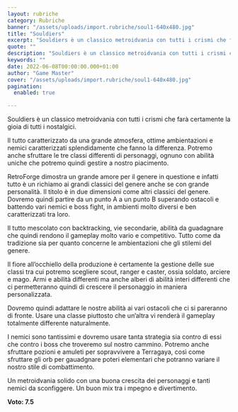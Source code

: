 ```yaml
---
layout: rubriche
category: Rubriche
banner: "/assets/uploads/import.rubriche/soul1-640x480.jpg"
title: "Souldiers"
excerpt: "Souldiers è un classico metroidvania con tutti i crismi che farà certamente la gioia di tutti i nostalgici. Il tutto caratterizzato da una grande atmosfera, ottime ambientazioni e nemici caratterizzati splendidamente che fanno la differenza. Potremo anche sfruttare le tre classi differenti di personaggi, ognuno con abilità uniche che potremo quindi gestire a nostro piacimento. [&hellip"
quote: ""
description: "Souldiers è un classico metroidvania con tutti i crismi che farà certamente la gioia di tutti i nostalgici. Il tutto caratterizzato da una grande atmosfera, ottime ambientazioni e nemici caratterizzati splendidamente che fanno la differenza. Potremo anche sfruttare le tre classi differenti di personaggi, ognuno con abilità uniche che potremo quindi gestire a nostro piacimento. [&hellip"
keywords: ""
date: 2022-06-08T00:00:00.000+01:00
author: "Game Master"
cover: "/assets/uploads/import.rubriche/soul1-640x480.jpg"
pagination:
  enabled: true

---
```


Souldiers è un classico metroidvania con tutti i crismi che farà certamente la gioia di tutti i nostalgici.

Il tutto caratterizzato da una grande atmosfera, ottime ambientazioni e nemici caratterizzati splendidamente che fanno la differenza. Potremo anche sfruttare le tre classi differenti di personaggi, ognuno con abilità uniche che potremo quindi gestire a nostro piacimento.

RetroForge dimostra un grande amore per il genere in questione e infatti tutto è un richiamo ai grandi classici del genere anche se con grande personalità. Il titolo è in due dimensioni come altri classici del genere. Dovremo quindi partire da un punto A a un punto B superando ostacoli e battendo vari nemici e boss fight, in ambienti molto diversi e ben caratterizzati tra loro.

Il tutto mescolato con backtracking, vie secondarie, abilità da guadagnare che quindi rendono il gameplay molto vario e competitivo. Tutto come da tradizione sia per quanto concerne le ambientazioni che gli stilemi del genere.

Il fiore all’occhiello della produzione è certamente la gestione delle sue classi tra cui potremo scegliere scout, ranger e caster, ossia soldato, arciere e mago. Armi e abilità differenti ma anche alberi di abilità interi differenti che ci permetteranno quindi di crescere il personaggio in maniera personalizzata.

Dovremo quindi adattare le nostre abilità ai vari ostacoli che ci si pareranno di fronte. Usare una classe piuttosto che un’altra vi renderà il gameplay totalmente differente naturalmente.

I nemici sono tantissimi e dovremo usare tanta strategia sia contro di essi che contro i boss che troveremo sul nostro cammino. Potremo anche sfruttare pozioni e amuleti per sopravvivere a Terragaya, così come sfruttare gli orb per gauadgnare poteri elementari che potranno variare il nostro stile di combattimento.

Un metroidvania solido con una buona crescita dei personaggi e tanti nemici da sconfiggere. Un buon mix tra i mpegno e divertimento.

**Voto: 7.5**